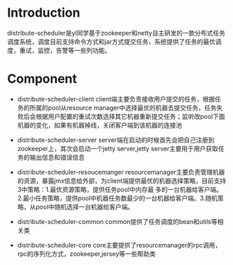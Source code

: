# Introduction
distribute-scheduler是yl同学基于zookeeper和netty自主研发的一款分布式任务调度系统，调度目前支持命令方式和jar方式提交任务，系统提供了任务的最优调度，重试，监控，告警等一些列功能。

# Component
* distribute-scheduler-client
client端主要负责接收用户提交的任务，根据任务的所属的pool从resource manager中选择最优的机器去提交任务，任务失败后会根据用户配置的重试次数选择其它机器重新提交任务；监听改pool下面机器的变化，如果有机器掉线，关闭客户端到该机器的连接池

* distribute-scheduler-server
server端在启动的时候首先会把自己注册到zookeeper上，其次会启动一个jetty server,jetty server主要用于用户获取任务的输出信息和错误信息
* distribute-scheduler-resoucemanger
resourcemanager主要负责管理机器的资源，暴露jmx信息给外部，为client端提供最优的机器选择策略，目前支持3中策略：1.最优资源策略，提供任务pool中内存最     多的一台机器给客户端。2.最小任务策略，提供pool中机器任务数最少的一台机器给客户端。3.随机策略，从pool中随机选择一台机器给客户端。

* distribute-scheduler-common
common提供了任务调度的bean和utils等相关类

* distribute-scheduler-core
core主要提供了resourcemanager的rpc调用，rpc的序列化方式，zookeeper,jersey等一些帮助类

